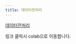 ```yaml
---
title: 데이터전처리
---
```


[데이터전처리](https://colab.research.google.com/drive/1zdeVoaR7dmWiIQDyV_IzLFRnQPbiJebM?usp=sharing)

링크 클릭시 colab으로 이동합니다.
